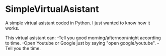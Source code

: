 # SimpleVirtualAsistant
A simple virtual asistant coded in Python. I just wanted to know how it works.

This virtual asistant can:
-Tell you good morning/afternoon/night according to time.
-Open Youtube or Google just by saying "open google/youtube".
-Tell you the time.
